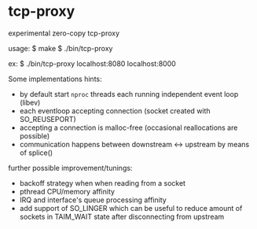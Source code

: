 tcp-proxy
=========

experimental zero-copy tcp-proxy

usage:
$ make
$ ./bin/tcp-proxy <local ip:port> <upstream ip:port>

ex:
$ ./bin/tcp-proxy localhost:8080 localhost:8000

Some implementations hints:
- by default start `nproc` threads each running independent event loop (libev)
- each eventloop accepting connection (socket created with SO_REUSEPORT)
- accepting a connection is malloc-free (occasional reallocations are possible)
- communication happens between downstream <-> upstream by means of splice()

further possible improvement/tunings:
- backoff strategy when when reading from a socket
- pthread CPU/memory affinity
- IRQ and interface's queue processing affinity
- add support of SO_LINGER which can be useful to reduce amount of
  sockets in TAIM_WAIT state after disconnecting from upstream

